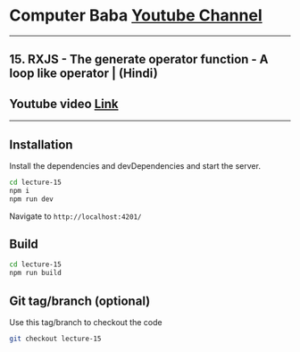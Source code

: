 # Computer Baba [Youtube Channel](https://www.youtube.com/c/ComputerBabaOfficial)

---

## 15. RXJS - The generate operator function - A loop like operator | (Hindi)

## Youtube video [Link](https://youtu.be/UNuWoAoEzrc)

---

## Installation

Install the dependencies and devDependencies and start the server.

```sh
cd lecture-15
npm i
npm run dev
```

Navigate to `http://localhost:4201/`

## Build

```sh
cd lecture-15
npm run build
```

## Git tag/branch (optional)

Use this tag/branch to checkout the code

```sh
git checkout lecture-15
```
